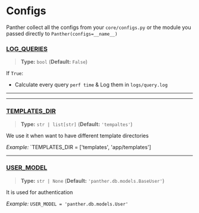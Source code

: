 # Configs

Panther collect all the configs from your `core/configs.py` or the module you passed directly to `Panther(configs=__name__)`


### [LOG_QUERIES](https://pantherpy.github.io/log_queries)
> <b>Type:</b> `bool` (<b>Default:</b> `False`)

If `True`:

- Calculate every query `perf time` & Log them in `logs/query.log`

---

---
### [TEMPLATES_DIR](https://pantherpy.github.io/templates_dir)
> <b>Type:</b> `str | list[str]` (<b>Default:</b> `'tempaltes'`)

We use it when want to have different template directories

_Example:_ `TEMPLATES_DIR = ['templates', 'app/templates']

---
### [USER_MODEL](https://pantherpy.github.io/user_model)
> <b>Type:</b> `str | None` (<b>Default:</b> `'panther.db.models.BaseUser'`)

It is used for authentication

_Example:_ `USER_MODEL = 'panther.db.models.User'`
